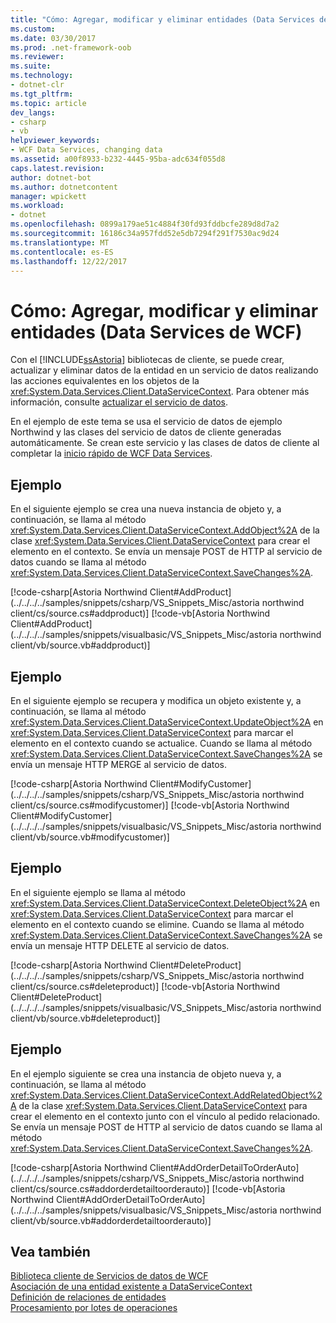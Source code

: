 ```yaml
---
title: "Cómo: Agregar, modificar y eliminar entidades (Data Services de WCF)"
ms.custom: 
ms.date: 03/30/2017
ms.prod: .net-framework-oob
ms.reviewer: 
ms.suite: 
ms.technology:
- dotnet-clr
ms.tgt_pltfrm: 
ms.topic: article
dev_langs:
- csharp
- vb
helpviewer_keywords:
- WCF Data Services, changing data
ms.assetid: a00f8933-b232-4445-95ba-adc634f055d8
caps.latest.revision: 
author: dotnet-bot
ms.author: dotnetcontent
manager: wpickett
ms.workload:
- dotnet
ms.openlocfilehash: 0899a179ae51c4884f30fd93fddbcfe289d8d7a2
ms.sourcegitcommit: 16186c34a957fdd52e5db7294f291f7530ac9d24
ms.translationtype: MT
ms.contentlocale: es-ES
ms.lasthandoff: 12/22/2017
---
```

# <a name="how-to-add-modify-and-delete-entities-wcf-data-services"></a>Cómo: Agregar, modificar y eliminar entidades (Data Services de WCF)
Con el [!INCLUDE[ssAstoria](../../../../includes/ssastoria-md.md)] bibliotecas de cliente, se puede crear, actualizar y eliminar datos de la entidad en un servicio de datos realizando las acciones equivalentes en los objetos de la <xref:System.Data.Services.Client.DataServiceContext>. Para obtener más información, consulte [actualizar el servicio de datos](../../../../docs/framework/data/wcf/updating-the-data-service-wcf-data-services.md).  
  
 En el ejemplo de este tema se usa el servicio de datos de ejemplo Northwind y las clases del servicio de datos de cliente generadas automáticamente. Se crean este servicio y las clases de datos de cliente al completar la [inicio rápido de WCF Data Services](../../../../docs/framework/data/wcf/quickstart-wcf-data-services.md).  
  
## <a name="example"></a>Ejemplo  
 En el siguiente ejemplo se crea una nueva instancia de objeto y, a continuación, se llama al método <xref:System.Data.Services.Client.DataServiceContext.AddObject%2A> de la clase <xref:System.Data.Services.Client.DataServiceContext> para crear el elemento en el contexto. Se envía un mensaje POST de HTTP al servicio de datos cuando se llama al método <xref:System.Data.Services.Client.DataServiceContext.SaveChanges%2A>.  
  
 [!code-csharp[Astoria Northwind Client#AddProduct](../../../../samples/snippets/csharp/VS_Snippets_Misc/astoria northwind client/cs/source.cs#addproduct)]
 [!code-vb[Astoria Northwind Client#AddProduct](../../../../samples/snippets/visualbasic/VS_Snippets_Misc/astoria northwind client/vb/source.vb#addproduct)]  
  
## <a name="example"></a>Ejemplo  
 En el siguiente ejemplo se recupera y modifica un objeto existente y, a continuación, se llama al método <xref:System.Data.Services.Client.DataServiceContext.UpdateObject%2A> en <xref:System.Data.Services.Client.DataServiceContext> para marcar el elemento en el contexto cuando se actualice. Cuando se llama al método <xref:System.Data.Services.Client.DataServiceContext.SaveChanges%2A> se envía un mensaje HTTP MERGE al servicio de datos.  
  
 [!code-csharp[Astoria Northwind Client#ModifyCustomer](../../../../samples/snippets/csharp/VS_Snippets_Misc/astoria northwind client/cs/source.cs#modifycustomer)]
 [!code-vb[Astoria Northwind Client#ModifyCustomer](../../../../samples/snippets/visualbasic/VS_Snippets_Misc/astoria northwind client/vb/source.vb#modifycustomer)]  
  
## <a name="example"></a>Ejemplo  
 En el siguiente ejemplo se llama al método <xref:System.Data.Services.Client.DataServiceContext.DeleteObject%2A> en <xref:System.Data.Services.Client.DataServiceContext> para marcar el elemento en el contexto cuando se elimine. Cuando se llama al método <xref:System.Data.Services.Client.DataServiceContext.SaveChanges%2A> se envía un mensaje HTTP DELETE al servicio de datos.  
  
 [!code-csharp[Astoria Northwind Client#DeleteProduct](../../../../samples/snippets/csharp/VS_Snippets_Misc/astoria northwind client/cs/source.cs#deleteproduct)]
 [!code-vb[Astoria Northwind Client#DeleteProduct](../../../../samples/snippets/visualbasic/VS_Snippets_Misc/astoria northwind client/vb/source.vb#deleteproduct)]  
  
## <a name="example"></a>Ejemplo  
 En el ejemplo siguiente se crea una instancia de objeto nueva y, a continuación, se llama al método <xref:System.Data.Services.Client.DataServiceContext.AddRelatedObject%2A> de la clase <xref:System.Data.Services.Client.DataServiceContext> para crear el elemento en el contexto junto con el vínculo al pedido relacionado. Se envía un mensaje POST de HTTP al servicio de datos cuando se llama al método <xref:System.Data.Services.Client.DataServiceContext.SaveChanges%2A>.  
  
 [!code-csharp[Astoria Northwind Client#AddOrderDetailToOrderAuto](../../../../samples/snippets/csharp/VS_Snippets_Misc/astoria northwind client/cs/source.cs#addorderdetailtoorderauto)]
 [!code-vb[Astoria Northwind Client#AddOrderDetailToOrderAuto](../../../../samples/snippets/visualbasic/VS_Snippets_Misc/astoria northwind client/vb/source.vb#addorderdetailtoorderauto)]  
  
## <a name="see-also"></a>Vea también  
 [Biblioteca cliente de Servicios de datos de WCF](../../../../docs/framework/data/wcf/wcf-data-services-client-library.md)  
 [Asociación de una entidad existente a DataServiceContext](../../../../docs/framework/data/wcf/attach-an-existing-entity-to-dc-wcf-data.md)  
 [Definición de relaciones de entidades](../../../../docs/framework/data/wcf/how-to-define-entity-relationships-wcf-data-services.md)  
 [Procesamiento por lotes de operaciones](../../../../docs/framework/data/wcf/batching-operations-wcf-data-services.md)
